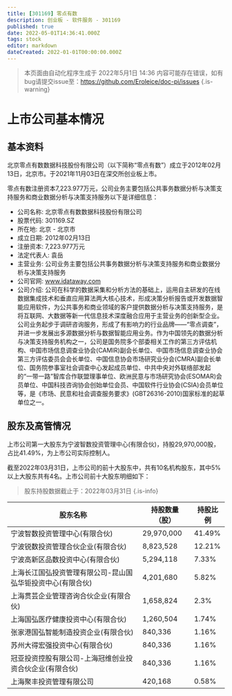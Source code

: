 ```yaml
---
title: [301169] 零点有数
description: 创业板 - 软件服务 - 301169
published: true
date: 2022-05-01T14:36:41.000Z
tags: stock
editor: markdown
dateCreated: 2022-01-01T00:00:00.000Z
---
```


> 本页面由自动化程序生成于 2022年5月1日 14:36
> 内容可能存在错误，如有bug请提交issue至：https://github.com/Eroleice/doc-pi/issues
{.is-warning}

# 上市公司基本情况

## 基本资料

北京零点有数数据科技股份有限公司（以下简称“零点有数”）成立于2012年02月13日，北京市。于2021年11月03日在深交所创业板上市。

零点有数注册资本7,223.977万元，公司业务主要包括公共事务数据分析与决策支持服务和商业数据分析与决策支持服务以下是详细信息：

- 公司名称: 北京零点有数数据科技股份有限公司
- 股票代码: 301169.SZ
- 所在地: 北京 - 北京市
- 成立日期: 2012年02月13日
- 注册资本: 7,223.977万元
- 法定代表人: 袁岳
- 主营业务: 公司业务主要包括公共事务数据分析与决策支持服务和商业数据分析与决策支持服务
- 公司官网: www.idataway.com
- 公司介绍: 公司在科学的数据采集和分析方法的基础上，运用自主研发的在线数据集成技术和垂直应用算法两大核心技术，形成决策分析报告或开发数据智能应用软件，为公共事务和商业领域的客户提供数据分析与决策支持服务，是将互联网、大数据等新一代信息技术深度融合应用于主营业务的创新型企业。公司业务起步于调研咨询服务，形成了有影响力的行业品牌——“零点调查”，并进一步发展出多源数据分析与数据智能应用业务。作为中国领先的数据分析与决策支持服务机构之一，公司是国务院多个部委相关工作的第三方评估机构、中国市场信息调查业协会(CAMIR)副会长单位、中国市场信息调查业协会第三方评估委员会会长单位、中国信息协会市场研究业分会(CMRA)副会长单位、国务院参事室社会调查中心发起成员单位、中共中央对外联络部发起的“一带一路”智库合作联盟理事单位、欧洲民意与市场研究协会(ESOMAR)会员单位、中国科技咨询协会创始单位会员、中国软件行业协会(CSIA)会员单位等，是《市场、民意和社会调查服务要求》(GBT26316-2010)国家标准的起草单位之一。


## 股东及高管情况

上市公司第一大股东为宁波智数投资管理中心(有限合伙)，持股29,970,000股，占比41.49%，为上市公司实际控制人。

截至2022年03月31日，上市公司的前十大股东中，共有10名机构股东，其中5%以上大股东共有4名。上市公司前十大股东明细如下：

> 股东持股数据截止于：2022年03月31日
{.is-info}

| 股东名称 | 持股数量（股） | 持股比例 |
| --- | --- | --- |
| 宁波智数投资管理中心(有限合伙) | 29,970,000 | 41.49% |
| 宁波锐数投资管理合伙企业(有限合伙) | 8,823,528 | 12.21% |
| 宁波高新区品数投资中心(有限合伙) | 5,294,118 | 7.33% |
| 上海长江国弘投资管理有限公司-昆山国弘华钜投资中心(有限合伙) | 4,201,680 | 5.82% |
| 上海贯芸企业管理咨询合伙企业(有限合伙) | 1,658,824 | 2.3% |
| 上海国弘医疗健康投资中心(有限合伙) | 1,260,504 | 1.74% |
| 张家港国弘智能制造投资企业(有限合伙) | 840,336 | 1.16% |
| 苏州大得宏强投资中心(有限合伙) | 840,336 | 1.16% |
| 冠亚投资控股有限公司-上海冠维创业投资合伙企业(有限合伙) | 840,336 | 1.16% |
| 上海聚丰投资管理有限公司 | 420,168 | 0.58% |




